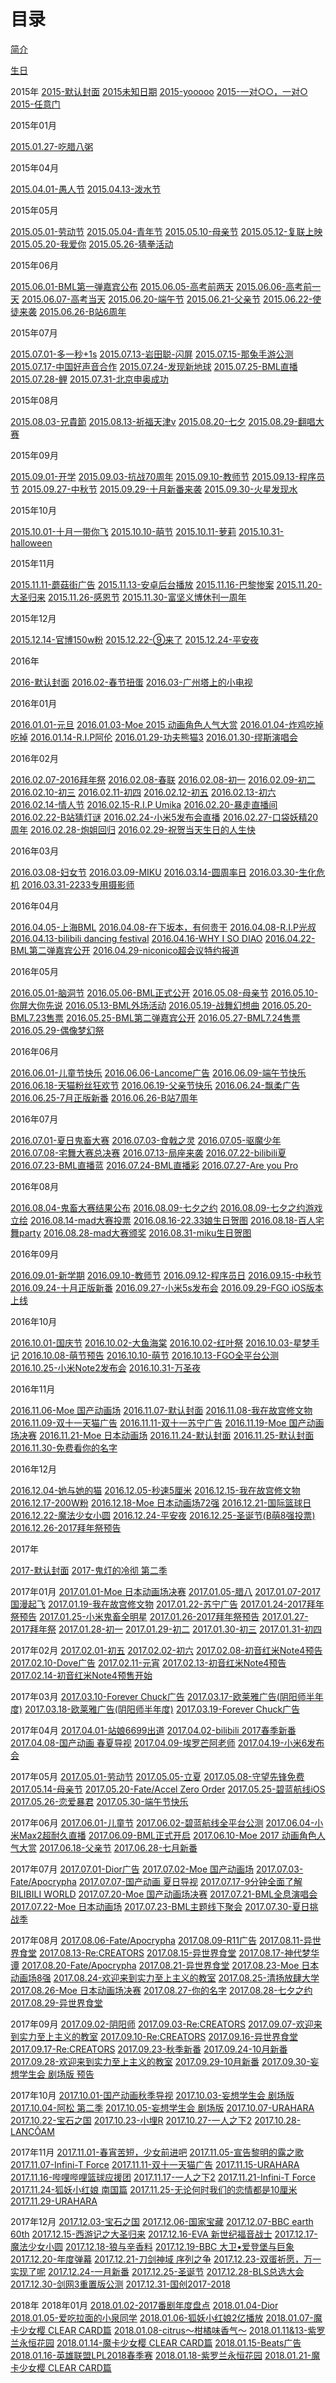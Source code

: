 # 目录
[简介](README.md)

[生日](birthday.html)

2015年
[2015-默认封面](20150000.md)
[2015未知日期](20150001.md)
[2015-yooooo](20150002.md)
[2015-一对○○，一对○](20150003.md)
[2015-任意门](20150004.md)

2015年01月

[2015.01.27-吃腊八粥](20150127.md)

2015年04月

[2015.04.01-愚人节](20150401.md)
[2015.04.13-泼水节](20150413.md)

2015年05月

[2015.05.01-劳动节](20150501.md)
[2015.05.04-青年节](20150504.md)
[2015.05.10-母亲节](20150510.md)
[2015.05.12-复联上映](20150512.md)
[2015.05.20-我爱你](20150520.md)
[2015.05.26-猜拳活动](20150526.md)

2015年06月

[2015.06.01-BML第一弹嘉宾公布](20150601.md)
[2015.06.05-高考前两天](20150605.md)
[2015.06.06-高考前一天](20150606.md)
[2015.06.07-高考当天](20150607.md)
[2015.06.20-端午节](20150620.md)
[2015.06.21-父亲节](20150621.md)
[2015.06.22-使徒来袭](20150622.md)
[2015.06.26-B站6周年](20150626.md)

2015年07月

[2015.07.01-多一秒+1s](20150701.md)
[2015.07.13-岩田聪-闪屏](20150713.md)
[2015.07.15-那兔手游公测](20150715.md)
[2015.07.17-中国好声音合作](20150717.md)
[2015.07.24-发现新地球](20150724.md)
[2015.07.25-BML直播](20150725.md)
[2015.07.28-鲤](20150728.md)
[2015.07.31-北京申奥成功](20150731.md)

2015年08月

[2015.08.03-兄貴節](20150803.md)
[2015.08.13-祈福天津v](20150813.md)
[2015.08.20-七夕](20150820.md)
[2015.08.29-翻唱大赛](20150829.md)

2015年09月

[2015.09.01-开学](20150901.md)
[2015.09.03-抗战70周年](20150903.md)
[2015.09.10-教师节](20150910.md)
[2015.09.13-程序员节](20150913.md)
[2015.09.27-中秋节](20150927.md)
[2015.09.29-十月新番来袭](20150929.md)
[2015.09.30-火星发现水](20150930.md)

2015年10月

[2015.10.01-十月一带你飞](20151001.md)
[2015.10.10-萌节](20151010.md)
[2015.10.11-萝莉](20151011.md)
[2015.10.31-halloween](20151031.md)

2015年11月

[2015.11.11-蘑菇街广告](20151111.md)
[2015.11.13-安卓后台播放](20151113.md)
[2015.11.16-巴黎惨案](20151116.md)
[2015.11.20-大圣归来](20151120.md)
[2015.11.26-感恩节](20151126.md)
[2015.11.30-富坚义博休刊一周年](20151130.md)

2015年12月

[2015.12.14-官博150w粉](20151214.md)
[2015.12.22-⑨来了](20151222.md)
[2015.12.24-平安夜](20151224.md)

2016年

[2016-默认封面](20160000.md)
[2016.02-春节扭蛋](20160001.md)
[2016.03-广州塔上的小电视](20160002.md)

2016年01月

[2016.01.01-元旦](20160101.md)
[2016.01.03-Moe 2015 动画角色人气大赏](20160103.md)
[2016.01.04-炸鸡吃掉吃掉](20160104.md)
[2016.01.14-R.I.P阿伦](20160114.md)
[2016.01.29-功夫熊猫3](20160129.md)
[2016.01.30-缪斯演唱会](20160130.md)

2016年02月

[2016.02.07-2016拜年祭](20160207.md)
[2016.02.08-春联](20160208-2.md)
[2016.02.08-初一](20160208.md)
[2016.02.09-初二](20160209.md)
[2016.02.10-初三](20160210.md)
[2016.02.11-初四](20160211.md)
[2016.02.12-初五](20160212.md)
[2016.02.13-初六](20160213.md)
[2016.02.14-情人节](20160214.md)
[2016.02.15-R.I.P Umika](20160215.md)
[2016.02.20-暴走直播间](20160220.md)
[2016.02.22-B站猜灯谜](20160222.md)
[2016.02.24-小米5发布会直播](20160224.md)
[2016.02.27-口袋妖精20周年](20160227.md)
[2016.02.28-炮姐回归](20160228.md)
[2016.02.29-祝贺当天生日的人生快](20160229.md)

2016年03月

[2016.03.08-妇女节](20160308.md)
[2016.03.09-MIKU](20160309.md)
[2016.03.14-圆周率日](20160314.md)
[2016.03.30-生化危机](20160330.md)
[2016.03.31-2233专用摄影师](20160331.md)

2016年04月

[2016.04.05-上海BML](20160405.md)
[2016.04.08-在下坂本，有何贵干](20160408.md)
[2016.04.08-R.I.P光叔](20160408-2.md)
[2016.04.13-bilibili dancing festival](20160413.md)
[2016.04.16-WHY I SO DIAO](20160416.md)
[2016.04.22-BML第二弹嘉宾公开](20160422.md)
[2016.04.29-niconico超会议特约报道](20160429.md)

2016年05月

[2016.05.01-脑洞节](20160501.md)
[2016.05.06-BML正式公开](20160506.md)
[2016.05.08-母亲节](20160508.md)
[2016.05.10-你屏大你先说](20160510.md)
[2016.05.13-BML外场活动](20160513.md)
[2016.05.19-战舞幻想曲](20160519.md)
[2016.05.20-BML7.23售票](20160520.md)
[2016.05.25-BML第二弹嘉宾公开](20160525.md)
[2016.05.27-BML7.24售票](20160527.md)
[2016.05.29-偶像梦幻祭](20160529.md)

2016年06月

[2016.06.01-儿童节快乐](20160601.md)
[2016.06.06-Lancome广告](20160606.md)
[2016.06.09-端午节快乐](20160609.md)
[2016.06.18-天猫粉丝狂欢节](20160618.md)
[2016.06.19-父亲节快乐](20160619.md)
[2016.06.24-飘柔广告](20160624.md)
[2016.06.25-7月正版新番](20160625.md)
[2016.06.26-B站7周年](20160626.md)

2016年07月

[2016.07.01-夏日鬼畜大赛](20160701.md)
[2016.07.03-食戟之灵](20160703.md)
[2016.07.05-驱魔少年](20160705.md)
[2016.07.08-宅舞大赛总决赛](20160708.md)
[2016.07.13-局座来袭](20160713.md)
[2016.07.22-bilibili夏](20160722.md)
[2016.07.23-BML直播蓝](20160723.md)
[2016.07.24-BML直播彩](20160724.md)
[2016.07.27-Are you Pro](20160727.md)

2016年08月

[2016.08.04-鬼畜大赛结果公布](20160804.md)
[2016.08.09-七夕之约](20160809.md)
[2016.08.09-七夕之约游戏立绘](20160809-2.md)
[2016.08.14-mad大赛投票](20160814.md)
[2016.08.16-22.33娘生日贺图](20160816.md)
[2016.08.18-百人宅舞party](20160818.md)
[2016.08.28-mad大赛颁奖](20160828.md)
[2016.08.31-miku生日贺图](20160831.md)

2016年09月

[2016.09.01-新学期](20160901.md)
[2016.09.10-教师节](20160910.md)
[2016.09.12-程序员日](20160912.md)
[2016.09.15-中秋节](20160915.md)
[2016.09.24-十月正版新番](20160924.md)
[2016.09.27-小米5s发布会](20160927.md)
[2016.09.29-FGO iOS版本上线](20160929.md)

2016年10月

[2016.10.01-国庆节](20161001.md)
[2016.10.02-大鱼海棠](20161002.md)
[2016.10.02-红叶祭](20161002-2.md)
[2016.10.03-星梦手记](20161003.md)
[2016.10.08-萌节预告](20161008.md)
[2016.10.10-萌节](20161010.md)
[2016.10.13-FGO全平台公测](20161013.md)
[2016.10.25-小米Note2发布会](20161025.md)
[2016.10.31-万圣夜](20161031.md)

2016年11月

[2016.11.06-Moe 国产动画场](20161106.md)
[2016.11.07-默认封面](20161107.md)
[2016.11.08-我在故宫修文物](20161108.md)
[2016.11.09-双十一天猫广告](20161109.md)
[2016.11.11-双十一苏宁广告](20161111.md)
[2016.11.19-Moe 国产动画场决赛](20161119.md)
[2016.11.21-Moe 日本动画场](20161121.md)
[2016.11.24-默认封面](20161124.md)
[2016.11.25-默认封面](20161125.md)
[2016.11.30-免费看你的名字](20161130.md)

2016年12月

[2016.12.04-她与她的猫](20161204.md)
[2016.12.05-秒速5厘米](20161205.md)
[2016.12.15-我在故宫修文物](20161215.md)
[2016.12.17-200W粉](20161217.md)
[2016.12.18-Moe 日本动画场72强](20161218.md)
[2016.12.21-国际篮球日](20161221.md)
[2016.12.22-魔法少女小圆](20161222.md)
[2016.12.24-平安夜](20161224.md)
[2016.12.25-圣诞节\(B萌8强投票\)](20161225.md)
[2016.12.26-2017拜年祭预告](20161226.md)

2017年

[2017-默认封面](20170000.md)
[2017-鬼灯的冷彻 第二季](20170001.md)

2017年01月
[2017.01.01-Moe 日本动画场决赛](20170101.md)
[2017.01.05-腊八](20170105.md)
[2017.01.07-2017国漫起飞](20170107.md)
[2017.01.19-我在故宫修文物](20170119.md)
[2017.01.22-苏宁广告](20170122.md)
[2017.01.24-2017拜年祭预告](20170124.md)
[2017.01.25-小米鬼畜全明星](20170125.md)
[2017.01.26-2017拜年祭预告](20170126.md)
[2017.01.27-2017拜年祭](20170127.md)
[2017.01.28-初一](20170128.md)
[2017.01.29-初二](20170129.md)
[2017.01.30-初三](20170130.md)
[2017.01.31-初四](20170131.md)

2017年02月
[2017.02.01-初五](20170201.md)
[2017.02.02-初六](20170202.md)
[2017.02.08-初音红米Note4预告](20170208.md)
[2017.02.10-Dove广告](20170210.md)
[2017.02.11-元宵](20170211.md)
[2017.02.13-初音红米Note4预告](20170213.md)
[2017.02.14-初音红米Note4预售开始](20170214.md)

2017年03月
[2017.03.10-Forever Chuck广告](20170310.md)
[2017.03.17-欧莱雅广告\(阴阳师半年度\)](20170317.md)
[2017.03.18-欧莱雅广告\(阴阳师半年度\)](20170318.md)
[2017.03.19-Forever Chuck广告](20170319.md)

2017年04月
[2017.04.01-站娘6699出道](20170401.md)
[2017.04.02-bilibili 2017春季新番](20170402.md)
[2017.04.08-国产动画 春夏导视](20170408.md)
[2017.04.09-埃罗芒阿老师](20170409.md)
[2017.04.19-小米6发布会](20170419.md)

2017年05月
[2017.05.01-劳动节](20170501.md)
[2017.05.05-立夏](20170505.md)
[2017.05.08-守望先锋免费](20170508.md)
[2017.05.14-母亲节](20170514.md)
[2017.05.20-Fate/Accel Zero Order](20170520.md)
[2017.05.25-碧蓝航线iOS](20170525.md)
[2017.05.26-恋爱暴君](20170526.md)
[2017.05.30-端午节快乐](20170530.md)

2017年06月
[2017.06.01-儿童节](20170601.md)
[2017.06.02-碧蓝航线全平台公测](20170602.md)
[2017.06.04-小米Max2超耐久直播](20170604.md)
[2017.06.09-BML正式开启](20170609.md)
[2017.06.10-Moe 2017 动画角色人气大赏](20170610.md)
[2017.06.18-父亲节](20170618.md)
[2017.06.28-七月新番](20170628.md)

2017年07月
[2017.07.01-Dior广告](20170701.md)
[2017.07.02-Moe 国产动画场](20170702.md)
[2017.07.03-Fate/Apocrypha](20170703.md)
[2017.07.07-国产动画 夏日导视](20170707.md)
[2017.07.17-9分钟全面了解BILIBILI WORLD](20170717.md)
[2017.07.20-Moe 国产动画场决赛](20170720.md)
[2017.07.21-BML全息演唱会](20170721.md)
[2017.07.22-Moe 日本动画场](20170722.md)
[2017.07.23-BML主题线下聚会](20170723.md)
[2017.07.30-夏日挑战季](20170730.md)

2017年08月
[2017.08.06-Fate/Apocrypha](20170806.md)
[2017.08.09-R11广告](20170809.md)
[2017.08.11-异世界食堂](20170811.md)
[2017.08.13-Re:CREATORS](20170813.md)
[2017.08.15-异世界食堂](20170815.md)
[2017.08.17-神代梦华谭](20170817.md)
[2017.08.20-Fate/Apocrypha](20170820.md)
[2017.08.21-异世界食堂](20170821.md)
[2017.08.23-Moe 日本动画场8强](20170823.md)
[2017.08.24-欢迎来到实力至上主义的教室](20170824.md)
[2017.08.25-清扬放肆大学](20170825.md)
[2017.08.26-Moe 日本动画场决赛](20170826.md)
[2017.08.27-你的名字](20170827.md)
[2017.08.28-七夕之约](20170828.md)
[2017.08.29-异世界食堂](20170829.md)

2017年09月
[2017.09.02-阴阳师](20170902.md)
[2017.09.03-Re:CREATORS](20170903.md)
[2017.09.07-欢迎来到实力至上主义的教室](20170907.md)
[2017.09.10-Re:CREATORS](20170910.md)
[2017.09.16-异世界食堂](20170916.md)
[2017.09.17-Re:CREATORS](20170917.md)
[2017.09.23-秋季新番](20170923.md)
[2017.09.24-10月新番](20170924.md)
[2017.09.28-欢迎来到实力至上主义的教室](20170928.md)
[2017.09.29-10月新番](20170929.md)
[2017.09.30-妄想学生会 剧场版 预告](20170930.md)

2017年10月
[2017.10.01-国产动画秋季导视](20171001.md)
[2017.10.03-妄想学生会 剧场版](20171003.md)
[2017.10.04-阿松 第二季](20171004.md)
[2017.10.05-妄想学生会 剧场版](20171005.md)
[2017.10.07-URAHARA](20171007.md)
[2017.10.22-宝石之国](20171022.md)
[2017.10.23-小埋R](20171023.md)
[2017.10.27-一人之下2](20171027.md)
[2017.10.28-LANCÔAM](20171028.md)

2017年11月
[2017.11.01-春宵苦短，少女前进吧](20171101.md)
[2017.11.05-宣告黎明的露之歌](20171105.md)
[2017.11.07-Infini-T Force](20171107.md)
[2017.11.11-双十一天猫广告](20171111.md)
[2017.11.15-URAHARA](20171115.md)
[2017.11.16-哔哩哔哩篮球应援团](20171116.md)
[2017.11.17-一人之下2](20171117.md)
[2017.11.21-Infini-T Force](20171121.md)
[2017.11.24-狐妖小红娘 南国篇](20171124.md)
[2017.11.25-无论何时我们的恋情都是10厘米](20171125.md)
[2017.11.29-URAHARA](20171129.md)

2017年12月
[2017.12.03-宝石之国](20171203.md)
[2017.12.06-国家宝藏](20171206.md)
[2017.12.07-BBC earth 60th](20171207.md)
[2017.12.15-西游记之大圣归来](20171215.md)
[2017.12.16-EVA 新世纪福音战士](20171216.md)
[2017.12.17-魔法少女小圆](20171217.md)
[2017.12.18-狼与辛香料](20171218.md)
[2017.12.19-BBC 大卫•爱登堡与巨象](20171219.md)
[2017.12.20-年度弹幕](20171220.md)
[2017.12.21-刀剑神域 序列之争](20171221.md)
[2017.12.23-双蛋祈愿，万一实现了呢](20171223.md)
[2017.12.24-一月新番](20171224.md)
[2017.12.25-圣诞节](20171225.md)
[2017.12.28-BLS总选大会](20171228.md)
[2017.12.30-剑网3重置版公测](20171230.md)
[2017.12.31-国创2017-2018](20171231.md)

2018年
2018年01月
[2018.01.02-2017番剧年度盘点](20180102.md)
[2018.01.04-Dior](20180104.md)
[2018.01.05-爱吃拉面的小泉同学](20180105.md)
[2018.01.06-狐妖小红娘2亿播放](20180106.md)
[2018.01.07-魔卡少女樱 CLEAR CARD篇](20180107.md)
[2018.01.08-citrus～柑橘味香气～](20180108.md)
[2018.01.11&13-紫罗兰永恒花园](20180111.md)
[2018.01.14-魔卡少女樱 CLEAR CARD篇](20180114.md)
[2018.01.15-Beats广告](20180115.md)
[2018.01.16-英雄联盟LPL2018春季赛](20180116.md)
[2018.01.18-紫罗兰永恒花园](20180118.md)
[2018.01.21-魔卡少女樱 CLEAR CARD篇](20180121.md)
